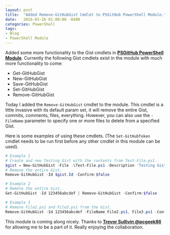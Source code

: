 ```yaml
---
layout: post
title:  "Added Remove-GitHubGist Cmdlet to PSGitHub PowerShell Module."
date:   2016-03-26 01:00:00 -0400
categories: PowerShell
tags:
- Blog
- PowerShell Module
---
```


Added some more functionality to the Gist cmdlets in **[PSGitHub PowerShell Module](http://pcgeek86.github.io/PSGitHub/)**.  Currently the following Gist cmdlets exist in the module with much more functionality to come:

- Get-GitHubGist
- New-GitHubGist
- Save-GitHubGist
- Set-GitHubGist
- Remove-GitHubGist

Today I added the `Remove-GitHubGist` cmdlet to the module.  This cmdlet is a little invasive with its default param set, it will remove the entire Gist, commits, comments, files, everything.
However, you can also use the `-FileName` parameter to specify one or more files to delete from a specified Gist.

Here is some examples of using these cmdlets.  (The `Set-GitHubToken` cmdlet needs to be run first before any other cmdlet in this module can be used).

```powershell
# Example 1
# Create and new Testing Gist with the contents from Test-File.ps1.
$gist = New-GitHubGist -File .\Test-File.ps1 -Description 'Testing Gist' -Public
# Remove the entire Gist.
Remove-GitHubGist -Id $gist.Id -Confirm:$false

# Example 2
# Remote the entire Gist.
Get-GitHubGist -Id 123456abcdef | Remove-GitHubGist -Confirm:$false

# Example 3
# Remove File2.ps1 and File3.ps1 from the Gist. 
Remove-GitHubGist -Id 123456abcdef -FileName File2.ps1, File3.ps1 -Confirm:$false
```

This module is coming along nicely.  Thanks to **[Trevor Sullivin @pcgeek86](https://trevorsullivan.net)** for allowing me to be a part of it.  Really enjoying the collaboration.